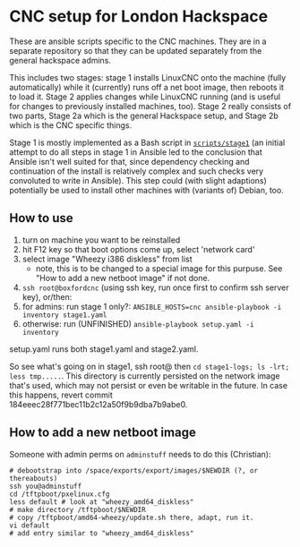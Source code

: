 # CNC setup for London Hackspace

These are ansible scripts specific to the CNC machines. They are in a
separate repository so that they can be updated separately from the
general hackspace admins. 

This includes two stages: stage 1 installs LinuxCNC onto the machine
(fully automatically) while it (currently) runs off a net boot image,
then reboots it to load it. Stage 2 applies changes while LinuxCNC
running (and is useful for changes to previously installed machines,
too). Stage 2 really consists of two parts, Stage 2a which is the
general Hackspace setup, and Stage 2b which is the CNC specific
things.

Stage 1 is mostly implemented as a Bash script in
[`scripts/stage1`](scripts/stage1) (an initial attempt to do all steps
in stage 1 in Ansible led to the conclusion that Ansible isn't well
suited for that, since dependency checking and continuation of the
install is relatively complex and such checks very convoluted to write
in Ansible). This step could (with slight adaptions) potentially be
used to install other machines with (variants of) Debian, too.

## How to use

1. turn on machine you want to be reinstalled
1. hit F12 key so that boot options come up, select 'network card'
1. select image "Wheezy i386 diskless" from list
    * note, this is to be changed to a special image for this purpuse. See "How to add a new netboot image" if not done.
1. `ssh root@boxfordcnc` (using ssh key, run once first to confirm ssh server key), or/then:
1. for admins: run stage 1 only?: `ANSIBLE_HOSTS=cnc ansible-playbook -i inventory stage1.yaml`
1. otherwise: run (UNFINISHED) `ansible-playbook setup.yaml -i inventory`

setup.yaml runs both stage1.yaml and stage2.yaml.

So see what's going on in stage1, ssh root@<machine> then `cd stage1-logs; ls -lrt; less tmp.....`. This directory is currently persisted on the network image that's used, which may not persist or even be writable in the future. In case this happens, revert commit 184eeec28f771bec11b2c12a50f9b9dba7b9abe0.


## How to add a new netboot image

Someone with admin perms on `adminstuff` needs to do this (Christian):

    # debootstrap into /space/exports/export/images/$NEWDIR (?, or thereabouts)
    ssh you@adminstuff
    cd /tftpboot/pxelinux.cfg
    less default # look at "wheezy_amd64_diskless"
    # make directory /tftpboot/$NEWDIR
    # copy /tftpboot/amd64-wheezy/update.sh there, adapt, run it.
    vi default
    # add entry similar to "wheezy_amd64_diskless"
    
